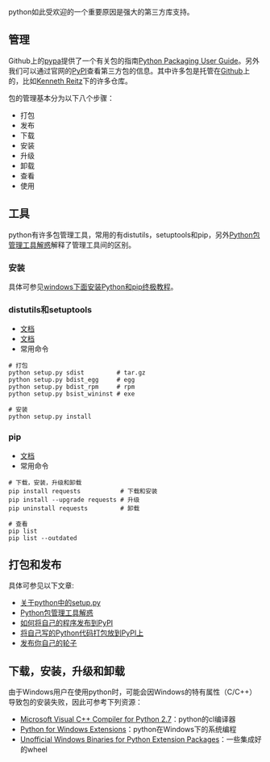 ﻿python如此受欢迎的一个重要原因是强大的第三方库支持。

## 管理

Github上的[pypa](https://github.com/pypa)提供了一个有关包的指南[Python Packaging User Guide](https://packaging.python.org)。另外我们可以通过官网的[PyPI](https://pypi.python.org/pypi)查看第三方包的信息。其中许多包是托管在[Github](https://github.com)上的，比如[Kenneth Reitz](https://github.com/kennethreitz)下的许多仓库。

包的管理基本分为以下八个步骤：

- 打包
- 发布
- 下载
- 安装
- 升级
- 卸载
- 查看
- 使用

## 工具

python有许多包管理工具，常用的有distutils，setuptools和pip，另外[Python包管理工具解惑](http://www.tuicool.com/articles/FNJZNr)解释了管理工具间的区别。

### 安装

具体可参见[windows下面安装Python和pip终极教程](http://www.tuicool.com/articles/eiM3Er3)。

### distutils和setuptools

- [文档](https://docs.python.org/2/library/distutils.html)
- [文档](http://peak.telecommunity.com/DevCenter/setuptools)
- 常用命令
```
# 打包
python setup.py sdist         # tar.gz
python setup.py bdist_egg     # egg
python setup.py bdist_rpm     # rpm
python setup.py bsist_wininst # exe

# 安装
python setup.py install
```

### pip

- [文档](https://pip.pypa.io/en/stable)
- 常用命令
```
# 下载，安装，升级和卸载
pip install requests           # 下载和安装
pip install --upgrade requests # 升级
pip uninstall requests         # 卸载 

# 查看
pip list
pip list --outdated
```

## 打包和发布

具体可参见以下文章:

- [关于python中的setup.py](http://python.jobbole.com/82077)
- [Python包管理工具解惑](http://www.tuicool.com/articles/FNJZNr)
- [如何将自己的程序发布到PyPI](https://zhuanlan.zhihu.com/p/26159930)
- [将自己写的Python代码打包放到PyPI上](http://blog.useasp.net/archive/2014/09/09/packaging-python-libraries-and-upload-to-pypi-python-package-index.aspx)
- [发布你自己的轮子](https://segmentfault.com/a/1190000008663126)

## 下载，安装，升级和卸载

由于Windows用户在使用python时，可能会因Windows的特有属性（C/C++）导致包的安装失败，因此可参考下列资源：

- [Microsoft Visual C++ Compiler for Python 2.7](https://www.microsoft.com/en-us/download/details.aspx?id=44266)：python的cl编译器
- [Python for Windows Extensions](https://sourceforge.net/projects/pywin32)：python在Windows下的系统编程
- [Unofficial Windows Binaries for Python Extension Packages](http://www.lfd.uci.edu/~gohlke/pythonlibs)：一些集成好的wheel